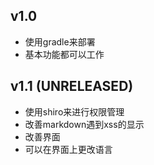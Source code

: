 v1.0
-----------------------
* 使用gradle来部署
* 基本功能都可以工作


v1.1 (UNRELEASED)
---------------------------
* 使用shiro来进行权限管理
* 改善markdown遇到xss的显示
* 改善界面
* 可以在界面上更改语言